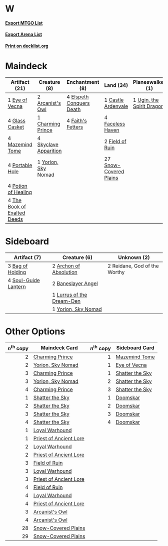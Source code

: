 # W

#### [Export MTGO List](../collection/W/W.txt)
#### [Export Arena List](../collection/W/W_arena.txt)
#### [Print on decklist.org](http://decklist.org/?deckmain=2%09Arcanist's%20Owl%0A1%09Castle%20Ardenvale%0A1%09Charming%20Prince%0A4%09Doomskar%0A4%09Elspeth%20Conquers%20Death%0A1%09Eye%20of%20Vecna%0A4%09Faceless%20Haven%0A4%09Faith's%20Fetters%0A2%09Field%20of%20Ruin%0A4%09Glass%20Casket%0A4%09Mazemind%20Tome%0A4%09Portable%20Hole%0A4%09Potion%20of%20Healing%0A4%09Search%20for%20Glory%0A4%09Skyclave%20Apparition%0A27%09Snow-Covered%20Plains%0A4%09The%20Book%20of%20Exalted%20Deeds%0A1%09Ugin,%20the%20Spirit%20Dragon%0A1%09Yorion,%20Sky%20Nomad&deckside=2%09Archon%20of%20Absolution%0A3%09Bag%20of%20Holding%0A2%09Baneslayer%20Angel%0A1%09Lurrus%20of%20the%20Dream-Den%0A2%09Reidane,%20God%20of%20the%20Worthy%0A4%09Soul-Guide%20Lantern%0A1%09Yorion,%20Sky%20Nomad)
# Maindeck

|                                            Artifact (21)                                             |                                          Creature (8)                                          |                                          Enchantment (8)                                          |                                            Land (34)                                            |                                          Planeswalker (1)                                          |                                         Sorcery (8)                                         |
|------------------------------------------------------------------------------------------------------|------------------------------------------------------------------------------------------------|---------------------------------------------------------------------------------------------------|-------------------------------------------------------------------------------------------------|----------------------------------------------------------------------------------------------------|---------------------------------------------------------------------------------------------|
|1 [Eye of Vecna](http://gatherer.wizards.com/Pages/Card/Details.aspx?multiverseid=527530)             |2 [Arcanist's Owl](http://gatherer.wizards.com/Pages/Card/Details.aspx?multiverseid=473168)     |4 [Elspeth Conquers Death](http://gatherer.wizards.com/Pages/Card/Details.aspx?multiverseid=476264)|1 [Castle Ardenvale](http://gatherer.wizards.com/Pages/Card/Details.aspx?multiverseid=473200)    |1 [Ugin, the Spirit Dragon](http://gatherer.wizards.com/Pages/Card/Details.aspx?multiverseid=391948)|4 [Doomskar](http://gatherer.wizards.com/Pages/Card/Details.aspx?multiverseid=503613)        |
|4 [Glass Casket](http://gatherer.wizards.com/Pages/Card/Details.aspx?multiverseid=472977)             |1 [Charming Prince](http://gatherer.wizards.com/Pages/Card/Details.aspx?multiverseid=472970)    |4 [Faith's Fetters](http://gatherer.wizards.com/Pages/Card/Details.aspx?multiverseid=405224)       |4 [Faceless Haven](http://gatherer.wizards.com/Pages/Card/Details.aspx?multiverseid=503874)      |                                                                                                    |4 [Search for Glory](http://gatherer.wizards.com/Pages/Card/Details.aspx?multiverseid=503633)|
|4 [Mazemind Tome](http://gatherer.wizards.com/Pages/Card/Details.aspx?multiverseid=485555)            |4 [Skyclave Apparition](http://gatherer.wizards.com/Pages/Card/Details.aspx?multiverseid=495603)|                                                                                                   |2 [Field of Ruin](http://gatherer.wizards.com/Pages/Card/Details.aspx?multiverseid=435415)       |                                                                                                    |                                                                                             |
|4 [Portable Hole](http://gatherer.wizards.com/Pages/Card/Details.aspx?multiverseid=527320)            |1 [Yorion, Sky Nomad](http://gatherer.wizards.com/Pages/Card/Details.aspx?multiverseid=479752)  |                                                                                                   |27 [Snow-Covered Plains](http://gatherer.wizards.com/Pages/Card/Details.aspx?multiverseid=121267)|                                                                                                    |                                                                                             |
|4 [Potion of Healing](http://gatherer.wizards.com/Pages/Card/Details.aspx?multiverseid=527321)        |                                                                                                |                                                                                                   |                                                                                                 |                                                                                                    |                                                                                             |
|4 [The Book of Exalted Deeds](http://gatherer.wizards.com/Pages/Card/Details.aspx?multiverseid=527291)|                                                                                                |                                                                                                   |                                                                                                 |                                                                                                    |                                                                                             |


# Sideboard

|                                         Artifact (7)                                          |                                            Creature (6)                                            |        Unknown (2)         |
|-----------------------------------------------------------------------------------------------|----------------------------------------------------------------------------------------------------|----------------------------|
|3 [Bag of Holding](http://gatherer.wizards.com/Pages/Card/Details.aspx?multiverseid=466976)    |2 [Archon of Absolution](http://gatherer.wizards.com/Pages/Card/Details.aspx?multiverseid=472965)   |2 Reidane, God of the Worthy|
|4 [Soul-Guide Lantern](http://gatherer.wizards.com/Pages/Card/Details.aspx?multiverseid=476488)|2 [Baneslayer Angel](http://gatherer.wizards.com/Pages/Card/Details.aspx?multiverseid=191065)       |                            |
|                                                                                               |1 [Lurrus of the Dream-Den](http://gatherer.wizards.com/Pages/Card/Details.aspx?multiverseid=479746)|                            |
|                                                                                               |1 [Yorion, Sky Nomad](http://gatherer.wizards.com/Pages/Card/Details.aspx?multiverseid=479752)      |                            |


# Other Options

|*n*<sup>th</sup> copy|                                          Maindeck Card                                          |*n*<sup>th</sup> copy|                                      Sideboard Card                                      |
|--------------------:|-------------------------------------------------------------------------------------------------|--------------------:|------------------------------------------------------------------------------------------|
|                    2|[Charming Prince](http://gatherer.wizards.com/Pages/Card/Details.aspx?multiverseid=472970)       |                    1|[Mazemind Tome](http://gatherer.wizards.com/Pages/Card/Details.aspx?multiverseid=485555)  |
|                    2|[Yorion, Sky Nomad](http://gatherer.wizards.com/Pages/Card/Details.aspx?multiverseid=479752)     |                    1|[Eye of Vecna](http://gatherer.wizards.com/Pages/Card/Details.aspx?multiverseid=527530)   |
|                    3|[Charming Prince](http://gatherer.wizards.com/Pages/Card/Details.aspx?multiverseid=472970)       |                    1|[Shatter the Sky](http://gatherer.wizards.com/Pages/Card/Details.aspx?multiverseid=476288)|
|                    3|[Yorion, Sky Nomad](http://gatherer.wizards.com/Pages/Card/Details.aspx?multiverseid=479752)     |                    2|[Shatter the Sky](http://gatherer.wizards.com/Pages/Card/Details.aspx?multiverseid=476288)|
|                    4|[Charming Prince](http://gatherer.wizards.com/Pages/Card/Details.aspx?multiverseid=472970)       |                    3|[Shatter the Sky](http://gatherer.wizards.com/Pages/Card/Details.aspx?multiverseid=476288)|
|                    1|[Shatter the Sky](http://gatherer.wizards.com/Pages/Card/Details.aspx?multiverseid=476288)       |                    1|[Doomskar](http://gatherer.wizards.com/Pages/Card/Details.aspx?multiverseid=503613)       |
|                    2|[Shatter the Sky](http://gatherer.wizards.com/Pages/Card/Details.aspx?multiverseid=476288)       |                    2|[Doomskar](http://gatherer.wizards.com/Pages/Card/Details.aspx?multiverseid=503613)       |
|                    3|[Shatter the Sky](http://gatherer.wizards.com/Pages/Card/Details.aspx?multiverseid=476288)       |                    3|[Doomskar](http://gatherer.wizards.com/Pages/Card/Details.aspx?multiverseid=503613)       |
|                    4|[Shatter the Sky](http://gatherer.wizards.com/Pages/Card/Details.aspx?multiverseid=476288)       |                    4|[Doomskar](http://gatherer.wizards.com/Pages/Card/Details.aspx?multiverseid=503613)       |
|                    1|[Loyal Warhound](http://gatherer.wizards.com/Pages/Card/Details.aspx?multiverseid=527310)        |                     |                                                                                          |
|                    1|[Priest of Ancient Lore](http://gatherer.wizards.com/Pages/Card/Details.aspx?multiverseid=527322)|                     |                                                                                          |
|                    2|[Loyal Warhound](http://gatherer.wizards.com/Pages/Card/Details.aspx?multiverseid=527310)        |                     |                                                                                          |
|                    2|[Priest of Ancient Lore](http://gatherer.wizards.com/Pages/Card/Details.aspx?multiverseid=527322)|                     |                                                                                          |
|                    3|[Field of Ruin](http://gatherer.wizards.com/Pages/Card/Details.aspx?multiverseid=435415)         |                     |                                                                                          |
|                    3|[Loyal Warhound](http://gatherer.wizards.com/Pages/Card/Details.aspx?multiverseid=527310)        |                     |                                                                                          |
|                    3|[Priest of Ancient Lore](http://gatherer.wizards.com/Pages/Card/Details.aspx?multiverseid=527322)|                     |                                                                                          |
|                    4|[Field of Ruin](http://gatherer.wizards.com/Pages/Card/Details.aspx?multiverseid=435415)         |                     |                                                                                          |
|                    4|[Loyal Warhound](http://gatherer.wizards.com/Pages/Card/Details.aspx?multiverseid=527310)        |                     |                                                                                          |
|                    4|[Priest of Ancient Lore](http://gatherer.wizards.com/Pages/Card/Details.aspx?multiverseid=527322)|                     |                                                                                          |
|                    3|[Arcanist's Owl](http://gatherer.wizards.com/Pages/Card/Details.aspx?multiverseid=473168)        |                     |                                                                                          |
|                    4|[Arcanist's Owl](http://gatherer.wizards.com/Pages/Card/Details.aspx?multiverseid=473168)        |                     |                                                                                          |
|                   28|[Snow-Covered Plains](http://gatherer.wizards.com/Pages/Card/Details.aspx?multiverseid=121267)   |                     |                                                                                          |
|                   29|[Snow-Covered Plains](http://gatherer.wizards.com/Pages/Card/Details.aspx?multiverseid=121267)   |                     |                                                                                          |

